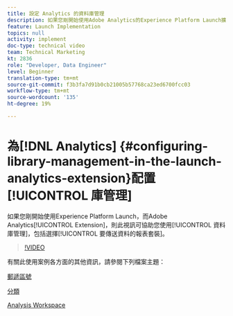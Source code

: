 ```yaml
---
title: 設定 Analytics 的資料庫管理
description: 如果您剛開始使用Adobe Analytics的Experience Platform Launch擴充功能，此影片可協助您處理設定的程式庫管理部分，包括選擇您要傳送資料的報表套裝。
feature: Launch Implementation
topics: null
activity: implement
doc-type: technical video
team: Technical Marketing
kt: 2836
role: "Developer, Data Engineer"
level: Beginner
translation-type: tm+mt
source-git-commit: f3b3fa7d91b0cb21005b57768ca23ed6700fcc03
workflow-type: tm+mt
source-wordcount: '135'
ht-degree: 19%

---
```



# 為[!DNL Analytics] {#configuring-library-management-in-the-launch-analytics-extension}配置[!UICONTROL 庫管理]

如果您剛開始使用Experience Platform Launch，而Adobe Analytics[!UICONTROL Extension]，則此視訊可協助您使用[!UICONTROL 資料庫管理]，包括選擇[!UICONTROL 要傳送資料的報表套裝]。

>[!VIDEO](https://video.tv.adobe.com/v/27092/?quality=12)

有關此使用案例各方面的其他資訊，請參閱下列檔案主題：

[郵遞區號](https://docs.adobe.com/help/en/analytics/components/variables/dimensions-reports/reports-zip.html)

[分類](https://docs.adobe.com/content/help/zh-Hant/analytics/components/classifications/c-classifications.html)

[Analysis Workspace](https://docs.adobe.com/content/help/zh-Hant/analytics/analyze/analysis-workspace/analysis-workspace-features.html)

